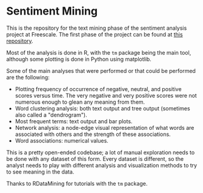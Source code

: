 Sentiment Mining
===

This is the repository for the text mining phase of the sentiment analysis project at Freescale. The first phase of the project can be found at [this repository](https://github.com/gregkinman-b48856/sentiment_analysis).

Most of the analysis is done in R, with the `tm` package being the main tool, although some plotting is done in Python using matplotlib.

Some of the main analyses that were performed or that could be performed are the following:

- Plotting frequency of occurrence of negative, neutral, and positive scores versus time. The very negative and very positive scores were not numerous enough to glean any meaning from them.
- Word clustering analysis: both text output and tree output (sometimes also called a "dendrogram").
- Most frequent terms: text output and bar plots.
- Network analysis: a node-edge visual representation of what words are associated with others and the strength of these associations.
- Word associations: numerical values.

This is a pretty open-ended codebase; a lot of manual exploration needs to be done with any dataset of this form. Every dataset is different, so the analyst needs to play with different analysis and visualization methods to try to see meaning in the data.

Thanks to RDataMining for tutorials with the `tm` package.
